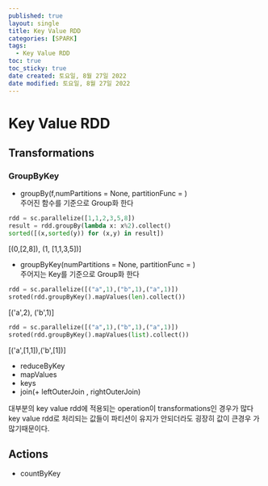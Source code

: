 ```yaml
---
published: true
layout: single
title: Key Value RDD
categories: [SPARK]
tags:
  - Key Value RDD
toc: true
toc_sticky: true
date created: 토요일, 8월 27일 2022
date modified: 토요일, 8월 27일 2022
---
```


# Key Value RDD

## Transformations

### GroupByKey
- groupBy(f,numPartitions = None, partitionFunc = )  
  주어진 함수를 기준으로 Group화 한다

``` python
rdd = sc.parallelize([1,1,2,3,5,8])
result = rdd.groupBy(lambda x: x%2).collect()
sorted([(x,sorted(y)) for (x,y) in result])
```

[(0,[2,8]), (1, [1,1,3,5])]

- groupByKey(numPartitions = None, partitionFunc = )  
  주어지는 Key를 기준으로 Group화 한다

``` python
rdd = sc.parallelize([("a",1),("b",1),("a",1)])
sroted(rdd.groupByKey().mapValues(len).collect())
```

[('a',2), ('b',1)]

``` python
rdd = sc.parallelize([("a",1),("b",1),("a",1)])
sroted(rdd.groupByKey().mapValues(list).collect())
```

[('a',[1,1]),('b',[1])]
- reduceByKey
- mapValues
- keys
- join(+ leftOuterJoin , rightOuterJoin)

대부분의 key value rdd에 적용되는 operation이 transformations인 경우가 많다  
key value rdd로 처리되는 값들이 파티션이 유지가 안되더라도 굉장히 값이 큰경우 가 많기때문이다.

## Actions
- countByKey
